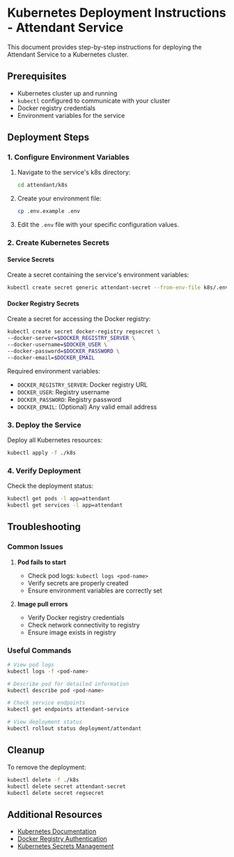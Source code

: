 # Kubernetes Deployment Instructions - Attendant Service

This document provides step-by-step instructions for deploying the Attendant Service to a Kubernetes cluster.

## Prerequisites

- Kubernetes cluster up and running
- `kubectl` configured to communicate with your cluster
- Docker registry credentials
- Environment variables for the service

## Deployment Steps

### 1. Configure Environment Variables

1. Navigate to the service's k8s directory:
   ```bash
   cd attendant/k8s
   ```

2. Create your environment file:
   ```bash
   cp .env.example .env
   ```

3. Edit the `.env` file with your specific configuration values.

### 2. Create Kubernetes Secrets

#### Service Secrets
Create a secret containing the service's environment variables:
```bash
kubectl create secret generic attendant-secret --from-env-file k8s/.env
```

#### Docker Registry Secrets
Create a secret for accessing the Docker registry:
```bash
kubectl create secret docker-registry regsecret \
--docker-server=$DOCKER_REGISTRY_SERVER \
--docker-username=$DOCKER_USER \
--docker-password=$DOCKER_PASSWORD \
--docker-email=$DOCKER_EMAIL
```

Required environment variables:
- `DOCKER_REGISTRY_SERVER`: Docker registry URL
- `DOCKER_USER`: Registry username
- `DOCKER_PASSWORD`: Registry password
- `DOCKER_EMAIL`: (Optional) Any valid email address

### 3. Deploy the Service

Deploy all Kubernetes resources:
```bash
kubectl apply -f ./k8s
```

### 4. Verify Deployment

Check the deployment status:
```bash
kubectl get pods -l app=attendant
kubectl get services -l app=attendant
```

## Troubleshooting

### Common Issues

1. **Pod fails to start**
   - Check pod logs: `kubectl logs <pod-name>`
   - Verify secrets are properly created
   - Ensure environment variables are correctly set

2. **Image pull errors**
   - Verify Docker registry credentials
   - Check network connectivity to registry
   - Ensure image exists in registry

### Useful Commands

```bash
# View pod logs
kubectl logs -f <pod-name>

# Describe pod for detailed information
kubectl describe pod <pod-name>

# Check service endpoints
kubectl get endpoints attendant-service

# View deployment status
kubectl rollout status deployment/attendant
```

## Cleanup

To remove the deployment:
```bash
kubectl delete -f ./k8s
kubectl delete secret attendant-secret
kubectl delete secret regsecret
```

## Additional Resources

- [Kubernetes Documentation](https://kubernetes.io/docs/)
- [Docker Registry Authentication](https://kubernetes.io/docs/tasks/configure-pod-container/pull-image-private-registry/)
- [Kubernetes Secrets Management](https://kubernetes.io/docs/concepts/configuration/secret/)
